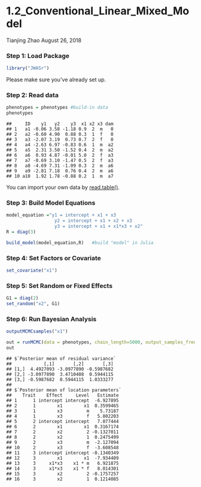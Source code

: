 1.2\_Conventional\_Linear\_Mixed\_Model
================
Tianjing Zhao
August 26, 2018


### Step 1: Load Package

``` r
library("JWASr")
```
Please make sure you've already set up.

### Step 2: Read data

``` r
phenotypes = phenotypes #build-in data
phenotypes
```

    ##     ID    y1   y2    y3  x1 x2 x3 dam
    ## 1   a1 -0.06 3.58 -1.18 0.9  2  m   0
    ## 2   a2 -0.60 4.90  0.88 0.3  1  f   0
    ## 3   a3 -2.07 3.19  0.73 0.7  2  f   0
    ## 4   a4 -2.63 6.97 -0.83 0.6  1  m  a2
    ## 5   a5  2.31 3.50 -1.52 0.4  2  m  a2
    ## 6   a6  0.93 4.87 -0.01 5.0  2  f  a3
    ## 7   a7 -0.69 3.10 -1.47 0.5  2  f  a3
    ## 8   a8 -4.69 7.31 -1.09 0.3  2  m  a6
    ## 9   a9 -2.81 7.18  0.76 0.4  2  m  a6
    ## 10 a10  1.92 1.78 -0.88 0.2  1  m  a7
You can import your own data by [read.table()](https://www.rdocumentation.org/packages/utils/versions/3.5.1/topics/read.table).



### Step 3: Build Model Equations
``` r
model_equation ="y1 = intercept + x1 + x3
                  y2 = intercept + x1 + x2 + x3
                  y3 = intercept + x1 + x1*x3 + x2"
R = diag(3)

build_model(model_equation,R)   #build "model" in Julia
```



### Step 4: Set Factors or Covariate

``` r
set_covariate("x1")
```


### Step 5: Set Random or Fixed Effects

``` r
G1 = diag(2)
set_random("x2", G1)
```


### Step 6: Run Bayesian Analysis

``` r
outputMCMCsamples("x1")
```


``` r
out = runMCMC(data = phenotypes, chain_length=5000, output_samples_frequency=100)
out
```

    ## $`Posterior mean of residual variance`
    ##            [,1]       [,2]       [,3]
    ## [1,]  4.4927093 -3.0977890 -0.5987682
    ## [2,] -3.0977890  3.4710408  0.5944115
    ## [3,] -0.5987682  0.5944115  1.0333277
    ## 
    ## $`Posterior mean of location parameters`
    ##    Trait    Effect     Level   Estimate
    ## 1      1 intercept intercept  -6.927895
    ## 2      1        x1        x1  0.3599465
    ## 3      1        x3         m    5.73187
    ## 4      1        x3         f   5.802203
    ## 5      2 intercept intercept   7.077444
    ## 6      2        x1        x1  0.3167174
    ## 7      2        x2         2 -0.1327011
    ## 8      2        x2         1  0.2475499
    ## 9      2        x3         m  -2.127094
    ## 10     2        x3         f  -3.608548
    ## 11     3 intercept intercept -0.1340349
    ## 12     3        x1        x1  -7.934409
    ## 13     3     x1*x3    x1 * m   6.921875
    ## 14     3     x1*x3    x1 * f   8.014301
    ## 15     3        x2         2 -0.1757257
    ## 16     3        x2         1  0.1214085
